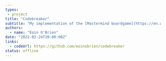 ```yaml
---
types:
 - project
title: "Codebreaker"
subtitle: "My implementation of the [Mastermind boardgame](https://en.wikipedia.org/wiki/Mastermind_(board_game))"
authors:
  - name: "Eoin O'Brien"
date: "2022-02-24T20:00:00Z"
links:
  - codeUrl: https://github.com/eoinobrien/codebreaker
status: offline
---
```


